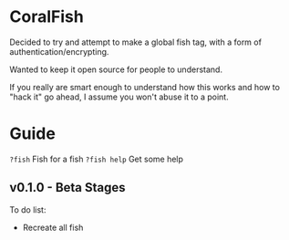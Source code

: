# CoralFish

Decided to try and attempt to make a global fish tag, with a form of authentication/encrypting.

Wanted to keep it open source for people to understand.

If you really are smart enough to understand how this works and how to "hack it" go ahead, I assume you won't abuse it to a point.

# Guide

`?fish`      Fish for a fish
`?fish help` Get some help


## v0.1.0 - Beta Stages
To do list:
- Recreate all fish